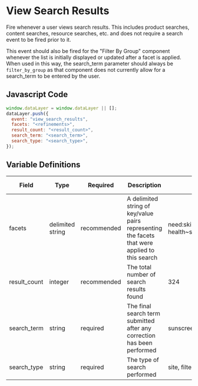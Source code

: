 # View Search Results

Fire whenever a user views search results. This includes product searches, content searches, resource searches, etc. and does not require a search event to be fired prior to it. 

This event should also be fired for the "Filter By Group" component whenever the list is initially displayed or updated after a facet is applied. When used in this way, the search_term parameter should always be `filter_by_group` as that component does not currently allow for a search_term to be entered by the user.

## Javascript Code

```js
window.dataLayer = window.dataLayer || [];
dataLayer.push({
  event: "view_search_results",
  facets: "<refinements>",
  result_count: "<result_count>",
  search_term: "<search_term>",
  search_type: "<search_type>",
});
```

## Variable Definitions

|Field|Type|Required|Description|Example|Pattern|Min Length|Max Length|Minimum|Maximum|Multiple Of|
| --- | --- | --- | --- | --- | --- | --- | --- | --- | --- | --- |
|facets|delimited string|recommended|A delimited string of key/value pairs representing the facets that were applied to this search|need:skin health\~skin_concern:acne\~featured_as:best_seller|
|result_count|integer|recommended|The total number of search results found|324|
|search_term|string|required|The final search term submitted after any correction has been performed|sunscreen|
|search_type|string|required|The type of search performed|site, filter_by_group|
